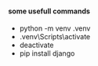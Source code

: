 #### some usefull commands
- python -m venv .venv
- .venv\Scripts\activate
- deactivate
- pip install django